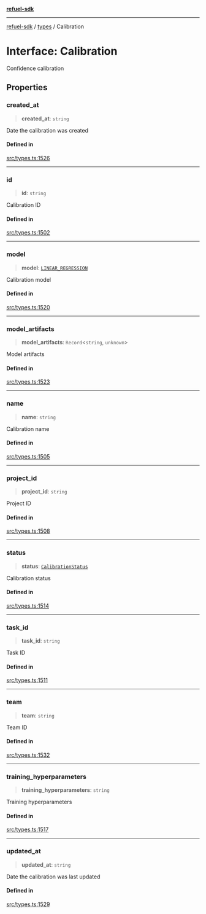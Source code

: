 [**refuel-sdk**](../../README.md)

***

[refuel-sdk](../../modules.md) / [types](../README.md) / Calibration

# Interface: Calibration

Confidence calibration

## Properties

### created\_at

> **created\_at**: `string`

Date the calibration was created

#### Defined in

[src/types.ts:1526](https://github.com/refuel-ai/refuel-sdk/blob/1b12f0442d5e4e331bc7d9e4f1f5828e99232382/src/types.ts#L1526)

***

### id

> **id**: `string`

Calibration ID

#### Defined in

[src/types.ts:1502](https://github.com/refuel-ai/refuel-sdk/blob/1b12f0442d5e4e331bc7d9e4f1f5828e99232382/src/types.ts#L1502)

***

### model

> **model**: [`LINEAR_REGRESSION`](../enumerations/CalibrationModel.md#linear_regression)

Calibration model

#### Defined in

[src/types.ts:1520](https://github.com/refuel-ai/refuel-sdk/blob/1b12f0442d5e4e331bc7d9e4f1f5828e99232382/src/types.ts#L1520)

***

### model\_artifacts

> **model\_artifacts**: `Record`\<`string`, `unknown`\>

Model artifacts

#### Defined in

[src/types.ts:1523](https://github.com/refuel-ai/refuel-sdk/blob/1b12f0442d5e4e331bc7d9e4f1f5828e99232382/src/types.ts#L1523)

***

### name

> **name**: `string`

Calibration name

#### Defined in

[src/types.ts:1505](https://github.com/refuel-ai/refuel-sdk/blob/1b12f0442d5e4e331bc7d9e4f1f5828e99232382/src/types.ts#L1505)

***

### project\_id

> **project\_id**: `string`

Project ID

#### Defined in

[src/types.ts:1508](https://github.com/refuel-ai/refuel-sdk/blob/1b12f0442d5e4e331bc7d9e4f1f5828e99232382/src/types.ts#L1508)

***

### status

> **status**: [`CalibrationStatus`](../enumerations/CalibrationStatus.md)

Calibration status

#### Defined in

[src/types.ts:1514](https://github.com/refuel-ai/refuel-sdk/blob/1b12f0442d5e4e331bc7d9e4f1f5828e99232382/src/types.ts#L1514)

***

### task\_id

> **task\_id**: `string`

Task ID

#### Defined in

[src/types.ts:1511](https://github.com/refuel-ai/refuel-sdk/blob/1b12f0442d5e4e331bc7d9e4f1f5828e99232382/src/types.ts#L1511)

***

### team

> **team**: `string`

Team ID

#### Defined in

[src/types.ts:1532](https://github.com/refuel-ai/refuel-sdk/blob/1b12f0442d5e4e331bc7d9e4f1f5828e99232382/src/types.ts#L1532)

***

### training\_hyperparameters

> **training\_hyperparameters**: `string`

Training hyperparameters

#### Defined in

[src/types.ts:1517](https://github.com/refuel-ai/refuel-sdk/blob/1b12f0442d5e4e331bc7d9e4f1f5828e99232382/src/types.ts#L1517)

***

### updated\_at

> **updated\_at**: `string`

Date the calibration was last updated

#### Defined in

[src/types.ts:1529](https://github.com/refuel-ai/refuel-sdk/blob/1b12f0442d5e4e331bc7d9e4f1f5828e99232382/src/types.ts#L1529)
